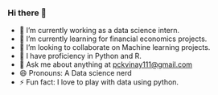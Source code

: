 ### Hi there 👋


- 🔭 I’m currently working as a data science intern.
- 🌱 I’m currently learning for financial economics projects.
- 👯 I’m looking to collaborate on Machine learning projects.
- 🤔 I have proficiency in Python and R.
- 💬 Ask me about anything at pckvinay111@gmail.com
- 😄 Pronouns: A Data science nerd
- ⚡ Fun fact: I love to play with data using python.


